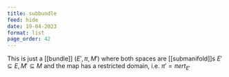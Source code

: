 ```yaml
---
title: subbundle
feed: hide
date: 19-04-2023
format: list
page_order: 42
---
```



This is just a [[bundle]] $(E', \pi, M')$ where both spaces are [[submanifold]]s $E'\subseteq E, M'\subseteq M$ and the map has a restricted domain, i.e. $\pi' = \piert_{E'}$